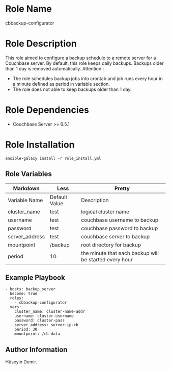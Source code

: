 Role Name
=========

cbbackup-configurator


Role Description
=========

This role aimed to configure a backup schedule to a remote server for a Couchbase server. By default, this role keeps daily backups. Backups older than 1 day is removed automatically.
Attention :
  - The role schedules backup jobs into crontab and job runs every hour in a minute defined as period in variable section.
  - The role does not able to keep backups older than 1 day.


Role Dependencies
=========

  - Couchbase Server >= 6.5.1


Role Installation
=========
```
ansible-galaxy install -r role_install.yml
```

Role Variables
--------------

Markdown | Less | Pretty
--- | --- | ---
Variable Name | Default Value | Description | Type
cluster_name | test | logical cluster name | string/text
username | test | couchbase username to backup | string/text
password | test | couchbase password to backup| string/text
server_address | test | couchbase server to backup | ip
mountpoint | /backup | root directory for backup | string
period | 10 | the minute that each backup will be started every hour | integer

Example Playbook
----------------
```
- hosts: backup_server
  become: true
  roles: 
    - cbbackup-configurator
  vars:
    cluster_name: cluster-name-addr
    username: cluster-username
    password: cluster-pass
    server_address: server-ip-cb
    period: 30
    mountpoint: /cb-data
```

Author Information
------------------

Hüseyin Demir.
